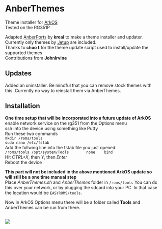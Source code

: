 # AnberThemes
Theme installer for [ArkOS](https://github.com/christianhaitian/arkos)  
Tested on the RG351P  

Adapted [AnberPorts](https://github.com/krishenriksen/AnberPorts) by **kreal** to make a theme installer and updater. Currently only themes by [Jetup](https://github.com/Jetup13) are included.  
Thanks to **choo t** for the theme update script used to install/update the supported themes  
Contributions from **JohnIrvine**
  
  
## Updates  
Added an uninstaller. Be mindful that you can remove stock themes with this. Currently no way to reinstall them via AnberThemes.
  
## Installation

**One time setup that will be incorporated into a future update of ArkOS**  
enable network service on the rg351 from the Options menu  
ssh into the device using something like Putty  
Run these two commands  
`mkdir /roms/tools`  
`sudo nano /etc/fstab`  
Add the follwing line into the fstab file you just opened  
```/roms/tools /opt/system/Tools        none    bind```  
Hit *CTRL+X*, then *Y*, then *Enter*  
Reboot the device  

**This part will not be included in the above mentioned ArkOS update so will still be a one time manual step**  
Place *AnberThemes.sh* and *AnberThemes* folder in `/roms/tools` 
You can do this over your network, or by plugging the sdcard into your PC. In that case the location would be `EASYROMS/tools`.

Now in ArkOS Options menu there will be a folder called **Tools** and AnberThemes can be run from there.  
  
##    
  
<a href="https://www.buymeacoffee.com/TadMSTR"><img src="https://img.buymeacoffee.com/button-api/?text=Buy me a coffee&emoji=&slug=TadMSTR&button_colour=FFDD00&font_colour=000000&font_family=Comic&outline_colour=000000&coffee_colour=ffffff"></a>
